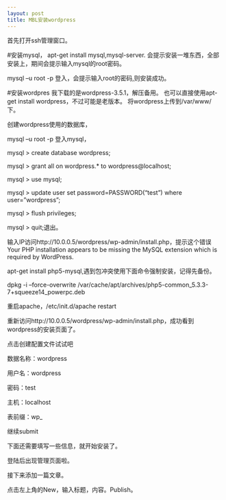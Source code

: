 ```yaml
---
layout: post
title: MBL安装wordpress
---
```


首先打开ssh管理窗口。

#安装mysql，
apt-get install mysql,mysql-server.
会提示安装一堆东西，全部安装上，期间会提示输入mysql的root密码。

mysql –u root  -p  登入，会提示输入root的密码,则安装成功。

#安装wordpres
我下载的是wordpress-3.5.1，解压备用。
也可以直接使用apt-get install wordpress，不过可能是老版本。
将wordpress上传到/var/www/下。

创建wordpress使用的数据库，

mysql –u root  -p  登入mysql，

mysql > create database wordpress;

mysql > grant all on wordpress.* to wordpress@localhost;

mysql > use mysql;

mysql > update user set password=PASSWORD(“test”) where user=”wordpress”;

mysql > flush privileges;

mysql > quit;退出。

输入IP访问http://10.0.0.5/wordpress/wp-admin/install.php，提示这个错误Your PHP installation appears to be missing the MySQL extension which is required by WordPress.

apt-get install php5-mysql,遇到包冲突使用下面命令强制安装，记得先备份。

dpkg  -i –force-overwrite /var/cache/apt/archives/php5-common_5.3.3-7+squeeze14_powerpc.deb

重启apache，/etc/init.d/apache restart

重新访问http://10.0.0.5/wordpress/wp-admin/install.php，成功看到wordpress的安装页面了。

 

点击创建配置文件试试吧

数据名称：wordpress

用户名：wordpress

密码：test

主机：localhost

表前缀：wp_

继续submit

下面还需要填写一些信息，就开始安装了。

登陆后出现管理页面啦。

接下来添加一篇文章。

点击左上角的New，输入标题，内容。Publish。